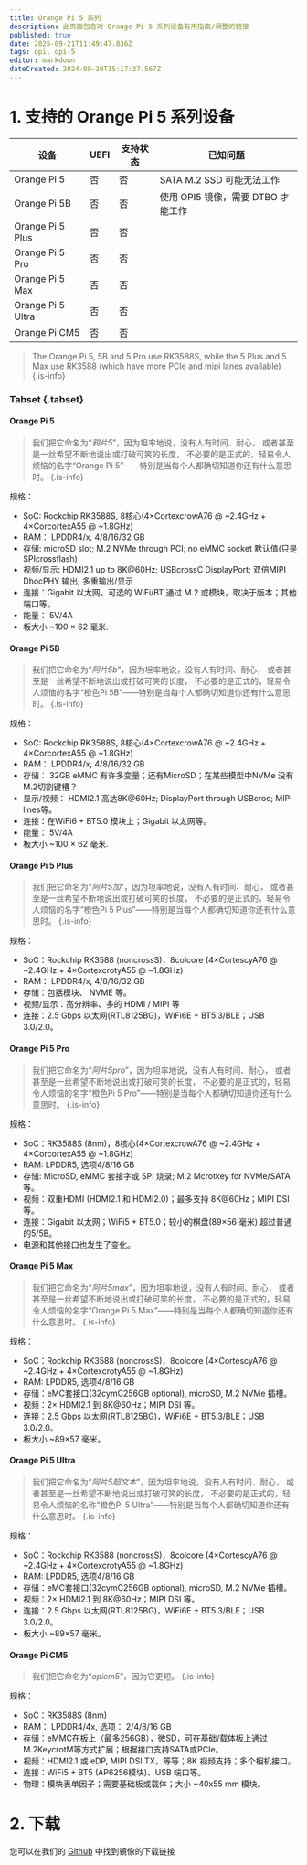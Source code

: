 ```yaml
---
title: Orange Pi 5 系列
description: 此页面包含对 Orange Pi 5 系列设备有用指南/调整的链接
published: true
date: 2025-09-21T11:49:47.836Z
tags: opi, opi-5
editor: markdown
dateCreated: 2024-09-20T15:17:37.567Z
---
```


# 1. 支持的 Orange Pi 5 系列设备

| 设备                | UEFI | 支持状态 | 已知问题                                |
| ----------------- | ---- | ---- | ----------------------------------- |
| Orange Pi 5       | 否    | 否    | SATA M.2 SSD 可能无法工作 |
| Orange Pi 5B      | 否    | 否    | 使用 OPI5 镜像，需要 DTBO 才能工作             |
| Orange Pi 5 Plus  | 否    | 否    |                                     |
| Orange Pi 5 Pro   | 否    | 否    |                                     |
| Orange Pi 5 Max   | 否    | 否    |                                     |
| Orange Pi 5 Ultra | 否    | 否    |                                     |
| Orange Pi CM5     | 否    | 否    |                                     |

> The Orange Pi 5, 5B and 5 Pro use RK3588S, while the 5 Plus and 5 Max use RK3588 (which have more PCIe and mipi lanes available)
> {.is-info}

### Tabset {.tabset}

#### Orange Pi 5

> 我们把它命名为“_鸦片5_”，因为坦率地说，没有人有时间、耐心， 或者甚至是一丝希望不断地说出或打破可笑的长度， 不必要的是正式的，轻易令人烦恼的名字“Orange Pi 5”——特别是当每个人都确切知道你还有什么意思时。
> {.is-info}

规格：

- SoC: Rockchip RK3588S, 8核心(4×CortexcrowA76 @ ~2.4GHz + 4×CorcortexA55 @ ~1.8GHz)
- RAM： LPDDR4/x, 4/8/16/32 GB
- 存储: microSD slot; M.2 NVMe through PCI; no eMMC socket 默认值(只是SPIcrossflash)
- 视频/显示: HDMI2.1 up to 8K@60Hz; USBcrossC DisplayPort; 双倍MIPI DhocPHY 输出; 多重输出/显示
- 连接：Gigabit 以太网，可选的 WiFi/BT 通过 M.2 或模块，取决于版本；其他端口等。
- 能量： 5V/4A
- 板大小 ~100 × 62 毫米.

#### Orange Pi 5B

> 我们把它命名为“_阿片5b_”，因为坦率地说，没有人有时间、耐心， 或者甚至是一丝希望不断地说出或打破可笑的长度， 不必要的是正式的，轻易令人烦恼的名字“橙色Pi 5B”——特别是当每个人都确切知道你还有什么意思时。
> {.is-info}

规格：

- SoC: Rockchip RK3588S, 8核心(4×CortexcrowA76 @ ~2.4GHz + 4×CorcortexA55 @ ~1.8GHz)
- RAM： LPDDR4/x, 4/8/16/32 GB
- 存储︰ 32GB eMMC 有许多变量；还有MicroSD；在某些模型中NVMe 没有M.2切割键槽？
- 显示/视频： HDMI2.1 高达8K@60Hz; DisplayPort through USBcroc; MIPI lines等。
- 连接：在WiFi6 + BT5.0 模块上；Gigabit 以太网等。
- 能量： 5V/4A
- 板大小 ~100 × 62 毫米.

#### Orange Pi 5 Plus

> 我们把它命名为“_阿片5加_”，因为坦率地说，没有人有时间、耐心， 或者甚至是一丝希望不断地说出或打破可笑的长度， 不必要的是正式的，轻易令人烦恼的名字“橙色Pi 5 Plus”——特别是当每个人都确切知道你还有什么意思时。
> {.is-info}

规格：

- SoC：Rockchip RK3588 (noncrossS)，8colcore (4×CortescyA76 @ ~2.4GHz + 4×CortexcrotyA55 @ ~1.8GHz)
- RAM： LPDDR4/x, 4/8/16/32 GB
- 存储：包括模块、 NVME 等。
- 视频/显示：高分辨率、多的 HDMI / MIPI 等
- 连接：2.5 Gbps 以太网(RTL8125BG)，WiFi6E + BT5.3/BLE；USB 3.0/2.0。

#### Orange Pi 5 Pro

> 我们把它命名为“_阿片5pro_”，因为坦率地说，没有人有时间、耐心， 或者甚至是一丝希望不断地说出或打破可笑的长度， 不必要的是正式的，轻易令人烦恼的名字“橙色Pi 5 Pro”——特别是当每个人都确切知道你还有什么意思时。
> {.is-info}

规格：

- SoC：RK3588S (8nm)，8核心(4×CortexcrowA76 @ ~2.4GHz + 4×CorcortexA55 @ ~1.8GHz)
- RAM: LPDDR5, 选项4/8/16 GB
- 存储: MicroSD, eMMC 套接字或 SPI 烧录; M.2 Mcrotkey for NVMe/SATA 等。
- 视频：双重HDMI (HDMI2.1 和 HDMI2.0)；最多支持 8K@60Hz；MIPI DSI 等。
- 连接：Gigabit 以太网；WiFi5 + BT5.0；较小的棋盘(89×56 毫米) 超过普通的5/5B。
- 电源和其他接口也发生了变化。

#### Orange Pi 5 Max

> 我们把它命名为“_阿片5max_”，因为坦率地说，没有人有时间、耐心， 或者甚至是一丝希望不断地说出或打破可笑的长度， 不必要的是正式的，轻易令人烦恼的名字“Orange Pi 5 Max”——特别是当每个人都确切知道你还有什么意思时。
> {.is-info}

规格：

- SoC：Rockchip RK3588 (noncrossS)，8colcore (4×CortescyA76 @ ~2.4GHz + 4×CortexcrotyA55 @ ~1.8GHz)
- RAM: LPDDR5, 选项4/8/16 GB
- 存储：eMC套接口(32cymC256GB optional), microSD, M.2 NVMe 插槽。
- 视频：2× HDMI2.1 到 8K@60Hz；MIPI DSI 等。
- 连接：2.5 Gbps 以太网(RTL8125BG)，WiFi6E + BT5.3/BLE；USB 3.0/2.0。
- 板大小 ~89×57 毫米。

#### Orange Pi 5 Ultra

> 我们把它命名为“_阿片5超文本_”，因为坦率地说，没有人有时间、耐心， 或者甚至是一丝希望不断地说出或打破可笑的长度， 不必要的是正式的，轻易令人烦恼的名称“橙色Pi 5 Ultra”——特别是当每个人都确切知道你还有什么意思时。
> {.is-info}

规格：

- SoC：Rockchip RK3588 (noncrossS)，8colcore (4×CortescyA76 @ ~2.4GHz + 4×CortexcrotyA55 @ ~1.8GHz)
- RAM: LPDDR5, 选项4/8/16 GB
- 存储：eMC套接口(32cymC256GB optional), microSD, M.2 NVMe 插槽。
- 视频：2× HDMI2.1 到 8K@60Hz；MIPI DSI 等。
- 连接：2.5 Gbps 以太网(RTL8125BG)，WiFi6E + BT5.3/BLE；USB 3.0/2.0。
- 板大小 ~89×57 毫米。

#### Orange Pi CM5

> 我们把它命名为“_opicm5_”，因为它更短。
> {.is-info}

规格：

- SoC：RK3588S (8nm)
- RAM： LPDDR4/4x, 选项： 2/4/8/16 GB
- 存储：eMMC在板上（最多256GB），微SD，可在基础/载体板上通过M.2KeycrotM等方式扩展；根据接口支持SATA或PCIe。
- 视频：HDMI2.1 或 eDP, MIPI DSI TX，等等；8K 视频支持；多个相机接口。
- 连接：WiFi5 + BT5 (AP6256模块)、USB 端口等。
- 物理：模块表单因子；需要基础板或载体；大小 ~40x55 mm 模块。

# 2. 下载

您可以在我们的 [Github](https://github.com/BredOS/images/releases/latest) 中找到镜像的下载链接